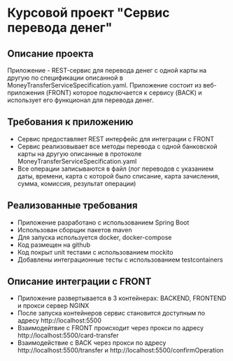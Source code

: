 # Курсовой проект "Сервис перевода денег"

## Описание проекта

Приложение - REST-сервис для перевода денег с одной карты на другую по спецификации описанной в MoneyTransferServiceSpecification.yaml. Приложение состоит из веб-приложения (FRONT) которое подключается к сервису (BACK) и использует его функционал для перевода денег.

## Требования к приложению

- Сервис предоставляет REST интерфейс для интеграции с FRONT
- Сервис реализовывает все методы перевода с одной банковской карты на другую описанные в протоколе MoneyTransferServiceSpecification.yaml
- Все операции записываются в файл (лог переводов с указанием даты, времени, карта с которой было списание, карта зачисления, сумма, комиссия, результат операции)

## Реализованные требования

- Приложение разработано с использованием Spring Boot
- Использован сборщик пакетов maven
- Для запуска используется docker, docker-compose
- Код размещен на github
- Код покрыт unit тестами с использованием mockito
- Добавлены интеграционные тесты с использованием testcontainers

## Описание  интеграции с FRONT
- Приложение развертывается в 3 контейнерах: BACKEND, FRONTEND и прокси сервер NGINX 
- После запуска контейнеров сервис становится доступным по адресу http://localhost:5500
- Взаимодейтвие с FRONT происходит через прокси по адресу http://localhost:5500/card-transfer
- Взаимодействие с BACK через прокси по адресу http://localhost:5500/transfer и http://localhost:5500/confirmOperation

